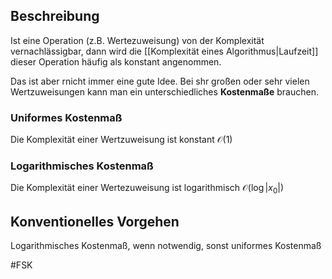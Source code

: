 ## Beschreibung
Ist eine Operation (z.B. Wertezuweisung) von der Komplexität vernachlässigbar, dann wird die [[Komplexität eines Algorithmus|Laufzeit]] dieser Operation häufig als konstant angenommen.

Das ist aber rnicht immer eine gute Idee. Bei shr großen oder sehr vielen Wertzuweisungen kann man ein unterschiedliches **Kostenmaße** brauchen.

### Uniformes Kostenmaß
Die Komplexität einer Wertzuweisung ist konstant $\mathcal{O}(1)$

### Logarithmisches Kostenmaß
Die Komplexität einer Wertezuweisung ist logarithmisch $\mathcal{O}(\log |x_0|)$

## Konventionelles Vorgehen
Logarithmisches Kostenmaß, wenn notwendig, sonst uniformes Kostenmaß 

#FSK 